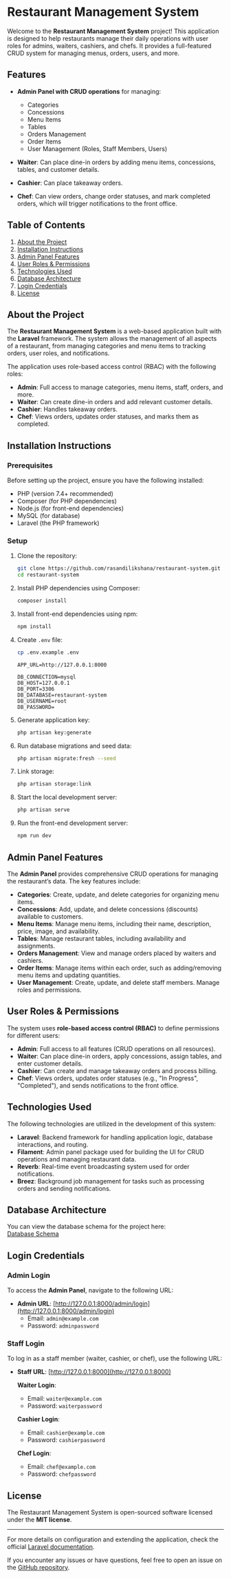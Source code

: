 
# Restaurant Management System

Welcome to the **Restaurant Management System** project! This application is designed to help restaurants manage their daily operations with user roles for admins, waiters, cashiers, and chefs. It provides a full-featured CRUD system for managing menus, orders, users, and more.

## Features

- **Admin Panel with CRUD operations** for managing:
  - Categories
  - Concessions
  - Menu Items
  - Tables
  - Orders Management
  - Order Items
  - User Management (Roles, Staff Members, Users)

- **Waiter**: Can place dine-in orders by adding menu items, concessions, tables, and customer details.
- **Cashier**: Can place takeaway orders.
- **Chef**: Can view orders, change order statuses, and mark completed orders, which will trigger notifications to the front office.

## Table of Contents

1. [About the Project](#about-the-project)
2. [Installation Instructions](#installation-instructions)
3. [Admin Panel Features](#admin-panel-features)
4. [User Roles & Permissions](#user-roles--permissions)
5. [Technologies Used](#technologies-used)
6. [Database Architecture](#database-architecture)
7. [Login Credentials](#login-credentials)
8. [License](#license)

## About the Project

The **Restaurant Management System** is a web-based application built with the **Laravel** framework. The system allows the management of all aspects of a restaurant, from managing categories and menu items to tracking orders, user roles, and notifications.

The application uses role-based access control (RBAC) with the following roles:

- **Admin**: Full access to manage categories, menu items, staff, orders, and more.
- **Waiter**: Can create dine-in orders and add relevant customer details.
- **Cashier**: Handles takeaway orders.
- **Chef**: Views orders, updates order statuses, and marks them as completed.

## Installation Instructions

### Prerequisites

Before setting up the project, ensure you have the following installed:
- PHP (version 7.4+ recommended)
- Composer (for PHP dependencies)
- Node.js (for front-end dependencies)
- MySQL (for database)
- Laravel (the PHP framework)

### Setup

1. Clone the repository:
    ```bash
    git clone https://github.com/rasandilikshana/restaurant-system.git
    cd restaurant-system
    ```

2. Install PHP dependencies using Composer:
    ```bash
    composer install
    ```

3. Install front-end dependencies using npm:
    ```bash
    npm install
    ```

4. Create `.env` file:
    ```bash
    cp .env.example .env
    ```
    ```env
    APP_URL=http://127.0.0.1:8000
    
    DB_CONNECTION=mysql
    DB_HOST=127.0.0.1
    DB_PORT=3306
    DB_DATABASE=restaurant-system
    DB_USERNAME=root
    DB_PASSWORD=
    ```

5. Generate application key:
    ```bash
    php artisan key:generate
    ```

6. Run database migrations and seed data:
    ```bash
    php artisan migrate:fresh --seed
    ```

7. Link storage:
    ```bash
    php artisan storage:link
    ```

8. Start the local development server:
    ```bash
    php artisan serve
    ```

9. Run the front-end development server:
    ```bash
    npm run dev
    ```

## Admin Panel Features

The **Admin Panel** provides comprehensive CRUD operations for managing the restaurant’s data. The key features include:

- **Categories**: Create, update, and delete categories for organizing menu items.
- **Concessions**: Add, update, and delete concessions (discounts) available to customers.
- **Menu Items**: Manage menu items, including their name, description, price, image, and availability.
- **Tables**: Manage restaurant tables, including availability and assignments.
- **Orders Management**: View and manage orders placed by waiters and cashiers.
- **Order Items**: Manage items within each order, such as adding/removing menu items and updating quantities.
- **User Management**: Create, update, and delete staff members. Manage roles and permissions.

## User Roles & Permissions

The system uses **role-based access control (RBAC)** to define permissions for different users:

- **Admin**: Full access to all features (CRUD operations on all resources).
- **Waiter**: Can place dine-in orders, apply concessions, assign tables, and enter customer details.
- **Cashier**: Can create and manage takeaway orders and process billing.
- **Chef**: Views orders, updates order statuses (e.g., "In Progress", "Completed"), and sends notifications to the front office.

## Technologies Used

The following technologies are utilized in the development of this system:

- **Laravel**: Backend framework for handling application logic, database interactions, and routing.
- **Filament**: Admin panel package used for building the UI for CRUD operations and managing restaurant data.
- **Reverb**: Real-time event broadcasting system used for order notifications.
- **Breez**: Background job management for tasks such as processing orders and sending notifications.

## Database Architecture

You can view the database schema for the project here:  
[Database Schema](https://dbdiagram.io/d/67528b17e9daa85acadaf66a)

## Login Credentials

### Admin Login
To access the **Admin Panel**, navigate to the following URL:
- **Admin URL**: [http://127.0.0.1:8000/admin/login](http://127.0.0.1:8000/admin/login)
  - Email: `admin@example.com`
  - Password: `adminpassword`

### Staff Login
To log in as a staff member (waiter, cashier, or chef), use the following URL:
- **Staff URL**: [http://127.0.0.1:8000](http://127.0.0.1:8000)
  
  **Waiter Login**:
  - Email: `waiter@example.com`
  - Password: `waiterpassword`

  **Cashier Login**:
  - Email: `cashier@example.com`
  - Password: `cashierpassword`

  **Chef Login**:
  - Email: `chef@example.com`
  - Password: `chefpassword`

## License

The Restaurant Management System is open-sourced software licensed under the **MIT license**.

---

For more details on configuration and extending the application, check the official [Laravel documentation](https://laravel.com/docs).

If you encounter any issues or have questions, feel free to open an issue on the [GitHub repository](https://github.com/rasandilikshana/restaurant-system).
